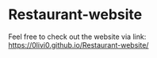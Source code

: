 # Restaurant-website

Feel free to check out the website via link: https://0livi0.github.io/Restaurant-website/
